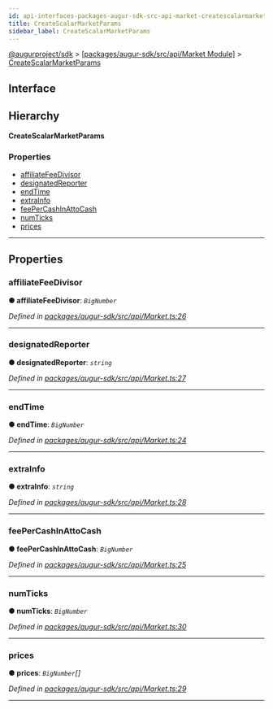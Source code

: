 ```yaml
---
id: api-interfaces-packages-augur-sdk-src-api-market-createscalarmarketparams
title: CreateScalarMarketParams
sidebar_label: CreateScalarMarketParams
---
```


[@augurproject/sdk](api-readme.md) > [[packages/augur-sdk/src/api/Market Module]](api-modules-packages-augur-sdk-src-api-market-module.md) > [CreateScalarMarketParams](api-interfaces-packages-augur-sdk-src-api-market-createscalarmarketparams.md)

## Interface

## Hierarchy

**CreateScalarMarketParams**

### Properties

* [affiliateFeeDivisor](api-interfaces-packages-augur-sdk-src-api-market-createscalarmarketparams.md#affiliatefeedivisor)
* [designatedReporter](api-interfaces-packages-augur-sdk-src-api-market-createscalarmarketparams.md#designatedreporter)
* [endTime](api-interfaces-packages-augur-sdk-src-api-market-createscalarmarketparams.md#endtime)
* [extraInfo](api-interfaces-packages-augur-sdk-src-api-market-createscalarmarketparams.md#extrainfo)
* [feePerCashInAttoCash](api-interfaces-packages-augur-sdk-src-api-market-createscalarmarketparams.md#feepercashinattocash)
* [numTicks](api-interfaces-packages-augur-sdk-src-api-market-createscalarmarketparams.md#numticks)
* [prices](api-interfaces-packages-augur-sdk-src-api-market-createscalarmarketparams.md#prices)

---

## Properties

<a id="affiliatefeedivisor"></a>

###  affiliateFeeDivisor

**● affiliateFeeDivisor**: *`BigNumber`*

*Defined in [packages/augur-sdk/src/api/Market.ts:26](https://github.com/AugurProject/augur/blob/b4365d6894/packages/augur-sdk/src/api/Market.ts#L26)*

___
<a id="designatedreporter"></a>

###  designatedReporter

**● designatedReporter**: *`string`*

*Defined in [packages/augur-sdk/src/api/Market.ts:27](https://github.com/AugurProject/augur/blob/b4365d6894/packages/augur-sdk/src/api/Market.ts#L27)*

___
<a id="endtime"></a>

###  endTime

**● endTime**: *`BigNumber`*

*Defined in [packages/augur-sdk/src/api/Market.ts:24](https://github.com/AugurProject/augur/blob/b4365d6894/packages/augur-sdk/src/api/Market.ts#L24)*

___
<a id="extrainfo"></a>

###  extraInfo

**● extraInfo**: *`string`*

*Defined in [packages/augur-sdk/src/api/Market.ts:28](https://github.com/AugurProject/augur/blob/b4365d6894/packages/augur-sdk/src/api/Market.ts#L28)*

___
<a id="feepercashinattocash"></a>

###  feePerCashInAttoCash

**● feePerCashInAttoCash**: *`BigNumber`*

*Defined in [packages/augur-sdk/src/api/Market.ts:25](https://github.com/AugurProject/augur/blob/b4365d6894/packages/augur-sdk/src/api/Market.ts#L25)*

___
<a id="numticks"></a>

###  numTicks

**● numTicks**: *`BigNumber`*

*Defined in [packages/augur-sdk/src/api/Market.ts:30](https://github.com/AugurProject/augur/blob/b4365d6894/packages/augur-sdk/src/api/Market.ts#L30)*

___
<a id="prices"></a>

###  prices

**● prices**: *`BigNumber`[]*

*Defined in [packages/augur-sdk/src/api/Market.ts:29](https://github.com/AugurProject/augur/blob/b4365d6894/packages/augur-sdk/src/api/Market.ts#L29)*

___

